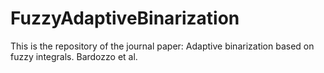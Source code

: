 # FuzzyAdaptiveBinarization
This is the repository of the journal paper: Adaptive binarization based on fuzzy integrals. Bardozzo et al. 
